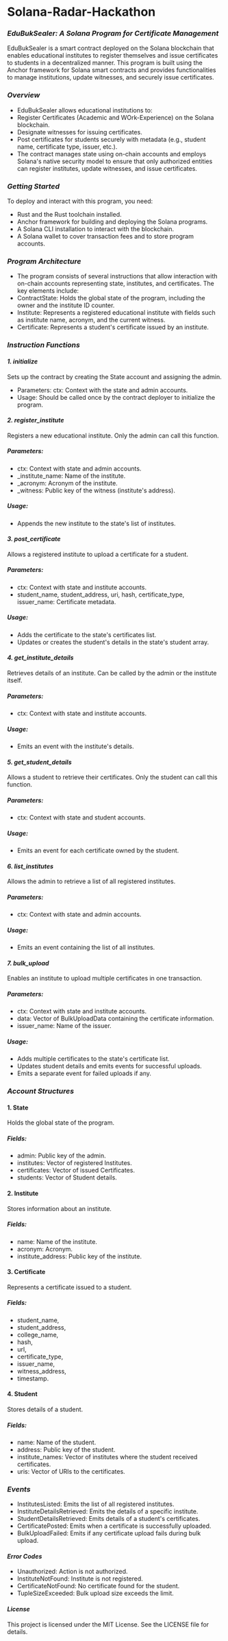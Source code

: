 # Solana-Radar-Hackathon

### *EduBukSealer: A Solana Program for Certificate Management*

EduBukSealer is a smart contract deployed on the Solana blockchain that enables educational institutes to register themselves and issue certificates to students in a decentralized manner. This program is built using the Anchor framework for Solana smart contracts and provides functionalities to manage institutions, update witnesses, and securely issue certificates.

### *Overview*
- EduBukSealer allows educational institutions to:
- Register Certificates (Academic and WOrk-Experience) on the Solana blockchain.
- Designate witnesses for issuing certificates.
- Post certificates for students securely with metadata (e.g., student name, certificate type, issuer, etc.).
- The contract manages state using on-chain accounts and employs Solana's native security model to ensure that only authorized entities can register institutes, update witnesses, and issue certificates.

### *Getting Started*
To deploy and interact with this program, you need:

- Rust and the Rust toolchain installed.
- Anchor framework for building and deploying the Solana programs.
- A Solana CLI installation to interact with the blockchain.
- A Solana wallet to cover transaction fees and to store program accounts.

### *Program Architecture*
- The program consists of several instructions that allow interaction with on-chain accounts representing state, institutes, and certificates. The key elements include:
- ContractState: Holds the global state of the program, including the owner and the institute ID counter.
- Institute: Represents a registered educational institute with fields such as institute name, acronym, and the current witness.
- Certificate: Represents a student's certificate issued by an institute.

### *Instruction Functions*
#### *1. initialize*
Sets up the contract by creating the State account and assigning the admin.
- Parameters:
ctx: Context with the state and admin accounts.
- Usage:
Should be called once by the contract deployer to initialize the program.

#### *2. register_institute*
Registers a new educational institute. Only the admin can call this function.
##### Parameters:
- ctx: Context with state and admin accounts.
- _institute_name: Name of the institute.
- _acronym: Acronym of the institute.
- _witness: Public key of the witness (institute's address).
##### Usage:
- Appends the new institute to the state's list of institutes.

#### *3. post_certificate*
Allows a registered institute to upload a certificate for a student.
##### Parameters:
- ctx: Context with state and institute accounts.
- student_name, student_address, uri, hash, certificate_type, issuer_name: Certificate metadata.
##### Usage:
- Adds the certificate to the state's certificates list.
- Updates or creates the student's details in the state's student array.

#### *4. get_institute_details*
Retrieves details of an institute. Can be called by the admin or the institute itself.
##### Parameters:
- ctx: Context with state and institute accounts.
##### Usage:
- Emits an event with the institute's details.

#### *5. get_student_details*
Allows a student to retrieve their certificates. Only the student can call this function.
##### Parameters:
- ctx: Context with state and student accounts.
##### Usage:
- Emits an event for each certificate owned by the student.

#### *6. list_institutes*
Allows the admin to retrieve a list of all registered institutes.
##### Parameters:
- ctx: Context with state and admin accounts.
##### Usage:
- Emits an event containing the list of all institutes.

#### *7. bulk_upload*
Enables an institute to upload multiple certificates in one transaction.
##### Parameters:
- ctx: Context with state and institute accounts.
- data: Vector of BulkUploadData containing the certificate information.
- issuer_name: Name of the issuer.
##### Usage:
- Adds multiple certificates to the state's certificate list.
- Updates student details and emits events for successful uploads.
- Emits a separate event for failed uploads if any.

### *Account Structures*
#### 1. State
Holds the global state of the program.
##### Fields:
- admin: Public key of the admin.
- institutes: Vector of registered Institutes.
- certificates: Vector of issued Certificates.
- students: Vector of Student details.

#### 2. Institute
Stores information about an institute.
##### Fields:
- name: Name of the institute.
- acronym: Acronym.
- institute_address: Public key of the institute.

#### 3. Certificate
Represents a certificate issued to a student.
##### Fields:
- student_name,
- student_address,
- college_name,
- hash,
- url,
- certificate_type,
- issuer_name,
- witness_address,
- timestamp.

#### 4. Student
Stores details of a student.
##### Fields:
- name: Name of the student.
- address: Public key of the student.
- institute_names: Vector of institutes where the student received certificates.
- uris: Vector of URIs to the certificates.

### *Events*
- InstitutesListed: Emits the list of all registered institutes.
- InstituteDetailsRetrieved: Emits the details of a specific institute.
- StudentDetailsRetrieved: Emits details of a student's certificates.
- CertificatePosted: Emits when a certificate is successfully uploaded.
- BulkUploadFailed: Emits if any certificate upload fails during bulk upload.

#### *Error Codes*
- Unauthorized: Action is not authorized.
- InstituteNotFound: Institute is not registered.
- CertificateNotFound: No certificate found for the student.
- TupleSizeExceeded: Bulk upload size exceeds the limit.

#### *License*
This project is licensed under the MIT License. See the LICENSE file for details.
